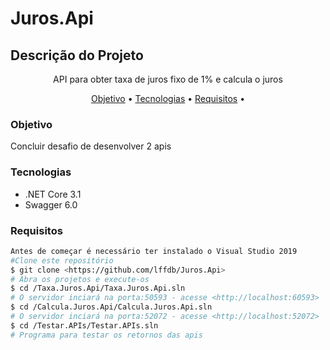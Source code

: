 # Juros.Api
## Descrição do Projeto
<p align="center">API para obter taxa de juros fixo de 1% e calcula o juros</p>
<p align="center">
 <a href="#objetivo">Objetivo</a> •
 <a href="#tecnologias">Tecnologias</a> •
 <a href="#requisitos">Requisitos</a> •
</p>

### **Objetivo**
Concluir desafio de desenvolver 2 apis

### **Tecnologias**
- .NET Core 3.1
- Swagger 6.0

### **Requisitos**
```bash
Antes de começar é necessário ter instalado o Visual Studio 2019
#Clone este repositório
$ git clone <https://github.com/lffdb/Juros.Api>
# Abra os projetos e execute-os
$ cd /Taxa.Juros.Api/Taxa.Juros.Api.sln
# O servidor inciará na porta:50593 - acesse <http://localhost:60593>
$ cd /Calcula.Juros.Api/Calcula.Juros.Api.sln
# O servidor inciará na porta:52072 - acesse <http://localhost:52072>
$ cd /Testar.APIs/Testar.APIs.sln
# Programa para testar os retornos das apis
```
